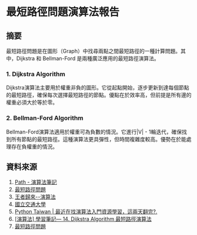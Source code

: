 # 最短路徑問題演算法報告

## 摘要
最短路徑問題是在圖形（Graph）中找尋兩點之間最短路徑的一種計算問題。其中，Dijkstra 和 Bellman-Ford 是兩種廣泛應用的最短路徑演算法。

### 1. Dijkstra Algorithm
Dijkstra演算法主要用於權重非負的圖形。它從起點開始，逐步更新到達每個節點的最短路徑，確保每次選擇最短路徑的節點。優點在於效率高，但前提是所有邊的權重必須大於等於零。
### 2. Bellman-Ford Algorithm
Bellman-Ford演算法適用於權重可為負數的情況。它進行|V| - 1輪迭代，確保找到所有節點的最短路徑。這種演算法更具彈性，但時間複雜度較高。優勢在於能處理存在負權重的情況。

## 資料來源
1. [Path - 演算法筆記](https://web.ntnu.edu.tw/~algo/Path.html)
2. [最短路徑問題](https://hackmd.io/@sa072686/cp/%2F%40sa072686%2Fr1P_upsdH)
3. [王者歸來--演算法](https://hackmd.io/@PenguinCho/B1vfLC_nv)
4. [國立交通大學](https://www.iot.gov.tw/dl-11234-9878f24c77384242a3f30a4a49a1afe7.html)
5. [Python Taiwan | 最近在找演算法入門資源學習，這兩天翻完?.](https://www.facebook.com/groups/pythontw/permalink/10156943092058438/)
6. [[演算法] 學習筆記— 14. Dijkstra Algorithm 最短路徑演算法](https://medium.com/@amber.fragments/%E6%BC%94%E7%AE%97%E6%B3%95-%E5%AD%B8%E7%BF%92%E7%AD%86%E8%A8%98-14-dijkstra-algorithm-%E6%9C%80%E7%9F%AD%E8%B7%AF%E5%BE%91%E6%BC%94%E7%AE%97%E6%B3%95-745983dd4332)
7. [最短路徑問題](https://hackmd.io/@sa072686/cp/%2F%40sa072686%2Fr1P_upsdH)
